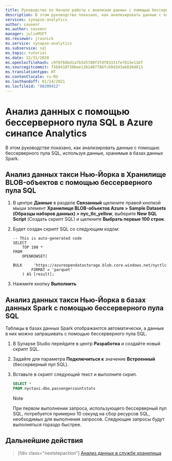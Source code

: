 ```yaml
---
title: Руководство по Начало работы с анализом данных с помощью бессерверного пула SQL
description: В этом руководстве показано, как анализировать данные с помощью бессерверного пула SQL, используя данные, хранимые в базах данных Spark.
services: synapse-analytics
author: saveenr
ms.author: saveenr
manager: julieMSFT
ms.reviewer: jrasnick
ms.service: synapse-analytics
ms.subservice: sql
ms.topic: tutorial
ms.date: 12/31/2020
ms.openlocfilehash: c9f8760bd1a7b5d3700f3fdf03331fe7013e116f
ms.sourcegitcommit: f5b8410738bee1381407786fcb9d3d3ab838d813
ms.translationtype: HT
ms.contentlocale: ru-RU
ms.lasthandoff: 01/14/2021
ms.locfileid: "98209412"
---
```

# <a name="analyze-data-with-serverless-sql-pool-in-azure-synapse-analytics"></a>Анализ данных с помощью бессерверного пула SQL в Azure синапсе Analytics

В этом руководстве показано, как анализировать данные с помощью бессерверного пула SQL, используя данные, хранимые в базах данных Spark. 

## <a name="analyze-nyc-taxi-data-in-blob-storage-using-serverless-sql-pool"></a>Анализ данных такси Нью-Йорка в Хранилище BLOB-объектов с помощью бессерверного пула SQL

1. В центре **Данные** в разделе **Связанный** щелкните правой кнопкой мыши элемент **Хранилище BLOB-объектов Azure > Sample Datasets (Образцы наборов данных) > nyc_tlc_yellow**, выберите **New SQL Script** (Создать скрипт SQL) и щелкните **Выбрать первые 100 строк**.
1. Будет создан скрипт SQL со следующим кодом:

    ```
    -- This is auto-generated code
    SELECT
        TOP 100 *
    FROM
        OPENROWSET(
            BULK     'https://azureopendatastorage.blob.core.windows.net/nyctlc/yellow/puYear=*/puMonth=*/*.parquet',
            FORMAT = 'parquet'
        ) AS [result];
    ```
1. Нажмите кнопку **Выполнить**

## <a name="analyze-nyc-taxi-data-in-spark-databases-using-serverless-sql-pool"></a>Анализ данных такси Нью-Йорка в базах данных Spark с помощью бессерверного пула SQL

Таблицы в базах данных Spark отображаются автоматически, а данные в них можно запрашивать с помощью бессерверного пула SQL.

1. В Synapse Studio перейдите в центр **Разработка** и создайте новый скрипт SQL.
1. Задайте для параметра **Подключиться к** значение **Встроенный** (бессерверный пул SQL).
1. Вставьте в скрипт следующий текст и выполните скрип.

    ```sql
    SELECT *
    FROM nyctaxi.dbo.passengercountstats
    ```

    > [!NOTE]
    > При первом выполнении запроса, использующего бессерверный пул SQL, потребуется примерно 10 секунд на сбор ресурсов SQL, необходимых для выполнения запросов. Следующие запросы будут выполняться гораздо быстрее.
  


## <a name="next-steps"></a>Дальнейшие действия

> [!div class="nextstepaction"]
> [Анализ данных в службе хранилища](get-started-analyze-storage.md)
